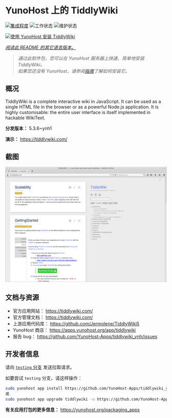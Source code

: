 <!--
注意：此 README 由 <https://github.com/YunoHost/apps/tree/master/tools/readme_generator> 自动生成
请勿手动编辑。
-->

# YunoHost 上的 TiddlyWiki

[![集成程度](https://dash.yunohost.org/integration/tiddlywiki.svg)](https://ci-apps.yunohost.org/ci/apps/tiddlywiki/) ![工作状态](https://ci-apps.yunohost.org/ci/badges/tiddlywiki.status.svg) ![维护状态](https://ci-apps.yunohost.org/ci/badges/tiddlywiki.maintain.svg)

[![使用 YunoHost 安装 TiddlyWiki](https://install-app.yunohost.org/install-with-yunohost.svg)](https://install-app.yunohost.org/?app=tiddlywiki)

*[阅读此 README 的其它语言版本。](./ALL_README.md)*

> *通过此软件包，您可以在 YunoHost 服务器上快速、简单地安装 TiddlyWiki。*  
> *如果您还没有 YunoHost，请参阅[指南](https://yunohost.org/install)了解如何安装它。*

## 概况

TiddlyWiki is a complete interactive wiki in JavaScript. It can be used as a single HTML file in the browser or as a powerful Node.js application. It is highly customisable: the entire user interface is itself implemented in hackable WikiText.

**分发版本：** 5.3.6~ynh1

**演示：** <https://tiddlywiki.com/>

## 截图

![TiddlyWiki 的截图](./doc/screenshots/screenshot.png)

## 文档与资源

- 官方应用网站： <https://tiddlywiki.com/>
- 官方管理文档： <https://tiddlywiki.com/>
- 上游应用代码库： <https://github.com/Jermolene/TiddlyWiki5>
- YunoHost 商店： <https://apps.yunohost.org/app/tiddlywiki>
- 报告 bug： <https://github.com/YunoHost-Apps/tiddlywiki_ynh/issues>

## 开发者信息

请向 [`testing` 分支](https://github.com/YunoHost-Apps/tiddlywiki_ynh/tree/testing) 发送拉取请求。

如要尝试 `testing` 分支，请这样操作：

```bash
sudo yunohost app install https://github.com/YunoHost-Apps/tiddlywiki_ynh/tree/testing --debug
或
sudo yunohost app upgrade tiddlywiki -u https://github.com/YunoHost-Apps/tiddlywiki_ynh/tree/testing --debug
```

**有关应用打包的更多信息：** <https://yunohost.org/packaging_apps>
